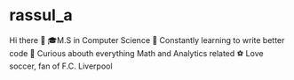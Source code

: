 # rassul_a

Hi there 👋
🎓M.S in Computer Science
🌱 Constantly learning to write better code
🔭 Curious abouth everything Math and Analytics related
⚽ Love soccer, fan of F.C. Liverpool
